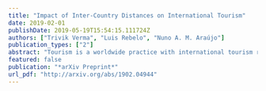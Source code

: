```yaml
---
title: "Impact of Inter-Country Distances on International Tourism"
date: 2019-02-01
publishDate: 2019-05-19T15:54:15.111724Z
authors: ["Trivik Verma", "Luis Rebelo", "Nuno A. M. Araújo"]
publication_types: ["2"]
abstract: "Tourism is a worldwide practice with international tourism revenues increasing from US$495 billion in 2000 to US$1340 billion in 2017. Its relevance to the economy of many countries is obvious. Even though the World Airline Network (WAN) is global and has a peculiar construction, the International Tourism Network (ITN) is very similar to a random network and barely global in its reach. To understand the impact of global distances on local flows, we map the flow of tourists around the world onto a complex network and study its topological and dynamical balance. We find that although the WAN serves as infrastructural support for the ITN, the flow of tourism does not correlate strongly with the extent of flight connections worldwide. Instead, unidirectional flows appear locally forming communities that shed light on global travelling behaviour inasmuch as there is only a 15% probability of finding bidirectional tourism between a pair of countries. We conjecture that this is a consequence of one-way cyclic tourism by analyzing the triangles that are formed by the network of flows in the ITN. Finally, we find that most tourists travel to neighbouring countries and mainly cover larger distances when there is a direct flight, irrespective of the time it takes."
featured: false
publication: "*arXiv Preprint*"
url_pdf: "http://arxiv.org/abs/1902.04944"
---
```


